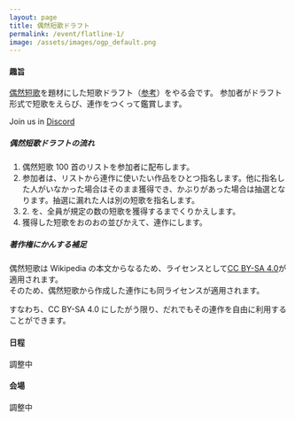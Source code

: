 ```yaml
---
layout: page
title: 偶然短歌ドラフト
permalink: /event/flatline-1/
image: /assets/images/ogp_default.png
---
```


#### 趣旨

[偶然短歌](https://x.com/g57577)を題材にした短歌ドラフト（[参考](https://tankaness.com/2020/03/18/rendora/)）をやる会です。
参加者がドラフト形式で短歌をえらび、連作をつくって鑑賞します。

Join us in <i class="fa-brands fa-discord"></i> [Discord](https://discord.gg/WyV2XHN6z2)

##### 偶然短歌ドラフトの流れ

1. 偶然短歌 100 首のリストを参加者に配布します。
2. 参加者は、リストから連作に使いたい作品をひとつ指名します。他に指名した人がいなかった場合はそのまま獲得でき、かぶりがあった場合は抽選となります。抽選に漏れた人は別の短歌を指名します。
3. 2\. を、全員が規定の数の短歌を獲得するまでくりかえします。
4. 獲得した短歌をおのおの並びかえて、連作にします。

##### 著作権にかんする補足

偶然短歌は Wikipedia の本文からなるため、ライセンスとして[CC BY-SA 4.0](https://creativecommons.org/licenses/by-sa/4.0/deed.ja)が適用されます。  
そのため、偶然短歌から作成した連作にも同ライセンスが適用されます。

すなわち、CC BY-SA 4.0 にしたがう限り、だれでもその連作を自由に利用することができます。

#### 日程

調整中

#### 会場

調整中
